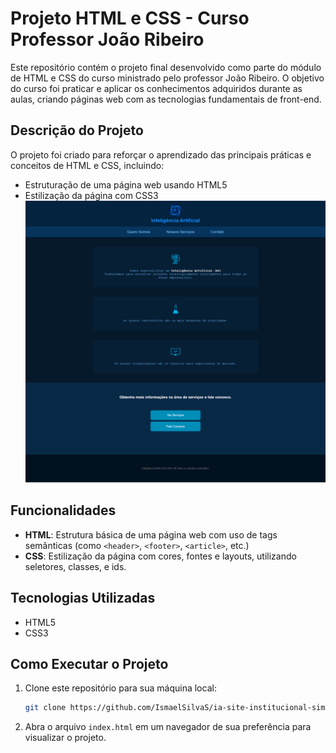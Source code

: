 # Projeto HTML e CSS - Curso Professor João Ribeiro

Este repositório contém o projeto final desenvolvido como parte do módulo de HTML e CSS do curso ministrado pelo professor João Ribeiro. O objetivo do curso foi praticar e aplicar os conhecimentos adquiridos durante as aulas, criando páginas web com as tecnologias fundamentais de front-end.

## Descrição do Projeto

O projeto foi criado para reforçar o aprendizado das principais práticas e conceitos de HTML e CSS, incluindo:

- Estruturação de uma página web usando HTML5
- Estilização da página com CSS3
  ![Tela do Projeto](/Inteligência-Artificial-11-12-2024_12_38_PM.png)

## Funcionalidades

- **HTML**: Estrutura básica de uma página web com uso de tags semânticas (como `<header>`, `<footer>`, `<article>`, etc.)
- **CSS**: Estilização da página com cores, fontes e layouts, utilizando seletores, classes, e ids.

## Tecnologias Utilizadas

- HTML5
- CSS3

## Como Executar o Projeto

1. Clone este repositório para sua máquina local:

   ```bash
   git clone https://github.com/IsmaelSilvaS/ia-site-institucional-simples.git
   ```

2. Abra o arquivo `index.html` em um navegador de sua preferência para visualizar o projeto.
